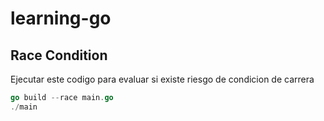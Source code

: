 # learning-go

## Race Condition
Ejecutar este codigo para evaluar si existe riesgo de condicion de carrera
```go
go build --race main.go
./main
```

